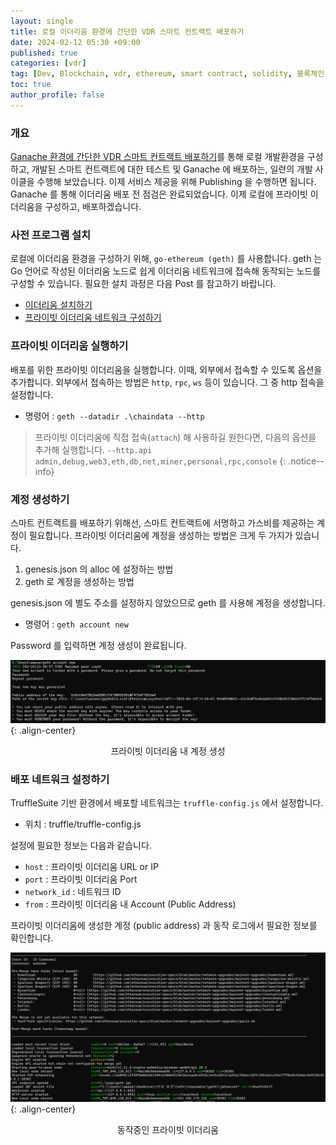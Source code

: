 ```yaml
---
layout: single
title: 로컬 이더리움 환경에 간단한 VDR 스마트 컨트랙트 배포하기
date: 2024-02-12 05:30 +09:00
published: true
categories: [vdr]
tag: [Dev, Blockchain, vdr, ethereum, smart contract, solidity, 블록체인, 이더리움, 스마트 컨트랙트, 솔리디티, SSI, DID, Ganache, deploy]
toc: true
author_profile: false
---
```


### 개요

[Ganache 환경에 간단한 VDR 스마트 컨트랙트 배포하기][vdr-simple-vdr-truffle]를 통해 로컬 개발환경을 구성하고, 개발된 스마트 컨트랙트에 대한 테스트 및 Ganache 에 배포하는, 일련의 개발 사이클을 수행해 보았습니다. 이제 서비스 제공을 위해 Publishing 을 수행하면 됩니다. 
Ganache 를 통해 이더리움 배포 전 점검은 완료되었습니다. 이제 로컬에 프라이빗 이더리움을 구성하고, 배포하겠습니다. 

### 사전 프로그램 설치

로컬에 이더리움 환경을 구성하기 위해, `go-ethereum (geth)` 를 사용합니다.
geth 는 Go 언어로 작성된 이더리움 노드로 쉽게 이더리움 네트워크에 접속해 동작되는 노드를 구성할 수 있습니다. 
필요한 설치 과정은 다음 Post 를 참고하기 바랍니다.

- [이더리움 설치하기](https://keitechnote.github.io/dev/dev-install-go-ethereum/)
- [프라이빗 이더리움 네트워크 구성하기](https://keitechnote.github.io/dev/dev-install-private-ethereum/)

### 프라이빗 이더리움 실행하기

배포를 위한 프라이빗 이더리움을 실행합니다. 
이때, 외부에서 접속할 수 있도록 옵션을 추가합니다. 외부에서 접속하는 방법은 `http`, `rpc`, `ws` 등이 있습니다. 
그 중 http 접속을 설정합니다. 

- 명령어 : `geth --datadir .\chaindata --http`

> 프라이빗 이더리움에 직접 접속(`attach`) 해 사용하길 원한다면, 다음의 옵션을 추가해 실행합니다.
`--http.api admin,debug,web3,eth,db,net,miner,personal,rpc,console`
{: .notice--info}

### 계정 생성하기 

스마트 컨트랙트를 배포하기 위해선, 스마트 컨트랙트에 서명하고 가스비를 제공하는 계정이 필요합니다. 
프라이빗 이더리움에 계정을 생성하는 방법은 크게 두 가지가 있습니다. 

1. genesis.json 의 alloc 에 설정하는 방법
2. geth 로 계정을 생성하는 방법

genesis.json 에 별도 주소를 설정하지 않았으므로 geth 를 사용해 계정을 생성합니다. 

- 명령어 : `geth account new`

Password 를 입력하면 계정 생성이 완료됩니다. 

![private_ethereum_new_account](/assets/images/2024-02-12-new-account-private-ethereum.png){: .align-center}
<p style="text-align: center;">프라이빗 이더리움 내 계정 생성</p>


### 배포 네트워크 설정하기

TruffleSuite 기반 환경에서 배포할 네트워크는 `truffle-config.js` 에서 설정합니다. 

- 위치 : truffle/truffle-config.js

설정에 필요한 정보는 다음과 같습니다.

- `host` : 프라이빗 이더리움 URL or IP
- `port` : 프라이빗 이더리움 Port
- `network_id` : 네트워크 ID
- `from` : 프라이빗 이더리움 내 Account (Public Address)

프라이빗 이더리움에 생성한 계정 (public address) 과 동작 로그에서 필요한 정보를 확인합니다. 

![running_private_ethereum](/assets/images/2024-02-12-running-private-ethereum.png){: .align-center}
<p style="text-align: center;">동작중인 프라이빗 이더리움</p>













[vdr-simple-vdr-truffle]: https://keitechnote.github.io/vdr/vdr-simple-vdr-truffle/